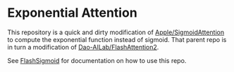 # Exponential Attention

This repository is a quick and dirty modification of [Apple/SigmoidAttention](https://github.com/apple/ml-sigmoid-attention) to compute the exponential function instead of sigmoid. That parent repo is in turn a modification of [Dao-AILab/FlashAttention2](https://github.com/Dao-AILab/flash-attention).

See [FlashSigmoid](./flash_sigmoid) for documentation on how to use this repo.

